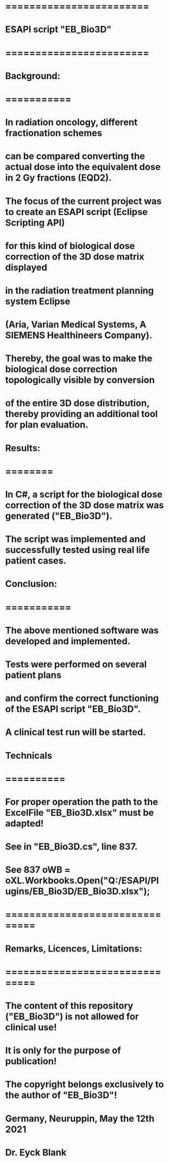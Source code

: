 # ========================
# ESAPI script  "EB_Bio3D"
# ========================
# 
# 
# Background:
# ===========
# 
# In radiation oncology, different fractionation schemes 
# can be compared converting the actual dose into the equivalent dose in 2 Gy fractions (EQD2). 
# The focus of the current project was to create an ESAPI script (Eclipse Scripting API) 
# for this kind of biological dose correction of the 3D dose matrix displayed 
# in the radiation treatment planning system Eclipse 
# (Aria, Varian Medical Systems, A SIEMENS Healthineers Company). 
# Thereby, the goal was to make the biological dose correction topologically visible by conversion 
# of the entire 3D dose distribution, thereby providing an additional tool for plan evaluation.
# 
# Results:
# ========
# 
# In C#, a script for the biological dose correction of the 3D dose matrix was generated ("EB_Bio3D").
# The script was implemented and successfully tested using real life patient cases.
# 
# Conclusion:
# ===========
# 
# The above mentioned software was developed and implemented. 
# Tests were performed on several patient plans 
# and confirm the correct functioning of the ESAPI script "EB_Bio3D". 
# A clinical test run will be started.
# 
#
# Technicals
# ==========
#
# For proper operation the path to the ExcelFile "EB_Bio3D.xlsx" must be adapted!
# See in "EB_Bio3D.cs", line 837.
# See     837 oWB = oXL.Workbooks.Open("Q:/ESAPI/Plugins/EB_Bio3D/EB_Bio3D.xlsx");
#
#
# ===============================
# Remarks, Licences, Limitations:
# ===============================
# 
# The content of this repository ("EB_Bio3D") is not allowed for clinical use!
# It is only for the purpose of publication!
# The copyright belongs exclusively to the author of "EB_Bio3D"!
# 
# 
# Germany, Neuruppin,  May the 12th 2021
# Dr. Eyck Blank
# 
